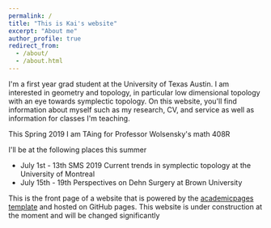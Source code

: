 ```yaml
---
permalink: /
title: "This is Kai's website"
excerpt: "About me"
author_profile: true
redirect_from: 
  - /about/
  - /about.html
---
```


I'm a first year grad student at the University of Texas Austin. I am interested in geometry and topology, in particular low dimensional topology with an eye towards symplectic topology. On this website, you'll find information about myself such as my research, CV, and service as well as information for classes I'm teaching.

This Spring 2019 I am TAing for Professor Wolsensky's math 408R

I'll be at the following places this summer

  * July 1st - 13th SMS 2019 Current trends in symplectic topology at the University of Montreal
  * July 15th - 19th Perspectives on Dehn Surgery at Brown University


This is the front page of a website that is powered by the [academicpages template](https://github.com/academicpages/academicpages.github.io) and hosted on GitHub pages. This website is under construction at the moment and will be changed significantly
